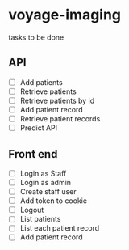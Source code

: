 # voyage-imaging

tasks to be done
## API

- [ ]  Add patients
- [ ]  Retrieve patients
- [ ]  Retrieve patients by id
- [ ]  Add patient record
- [ ]  Retrieve patient records
- [ ]  Predict API

## Front end

- [ ]  Login as Staff
- [ ]  Login as admin
- [ ]  Create staff user
- [ ]  Add token to cookie
- [ ]  Logout
- [ ]  List patients
- [ ]  List each patient record
- [ ]  Add patient record
